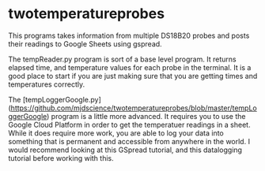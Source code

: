# twotemperatureprobes
This programs takes information from multiple DS18B20 probes and posts their readings to Google Sheets using gspread.

The tempReader.py program is sort of a base level program.  It returns elapsed time, and temperature values for each probe in the terminal.  It is a good place to start if you are just making sure that you are getting times and temperatures correctly.

The [tempLoggerGoogle.py] (https://github.com/mjdscience/twotemperatureprobes/blob/master/tempLoggerGoogle) program is a little more advanced.  It requires you to use the Google Cloud Platform in order to get the temperatuer readings in a sheet.  While it does require more work, you are able to log your data into something that is permanent and accessible from anywhere in the world.  I would recommend looking at this GSpread tutorial, and this datalogging tutorial before working with this.


